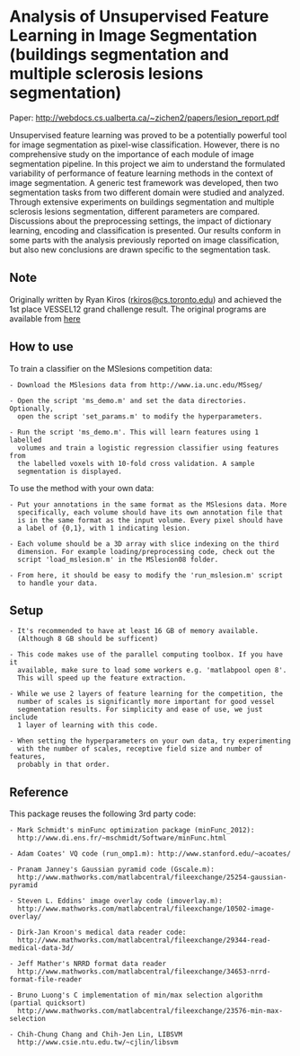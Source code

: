 # Analysis of Unsupervised Feature Learning in Image Segmentation (buildings segmentation and multiple sclerosis lesions segmentation)
Paper: http://webdocs.cs.ualberta.ca/~zichen2/papers/lesion_report.pdf

Unsupervised feature learning was proved to be a potentially powerful tool for image segmentation as pixel-wise classification. However, there is no comprehensive study on the importance of each module of image segmentation pipeline. In this project we aim to understand the formulated variability of performance of feature learning methods in the context of image segmentation. A generic test framework was developed, then two segmentation tasks from two different domain were studied and analyzed. Through extensive experiments on buildings segmentation and multiple sclerosis lesions segmentation, different parameters are compared. Discussions about the preprocessing settings, the impact of dictionary learning, encoding and classification is presented. Our results conform in some parts with the analysis previously reported on image classification, but also new conclusions are drawn specific to the segmentation task.

## Note

Originally written by Ryan Kiros (rkiros@cs.toronto.edu) and achieved the 1st place VESSEL12 grand challenge result. The original programs are available from [here](http://www.cs.toronto.edu/~rkiros/)

## How to use

To train a classifier on the MSlesions competition data:

    - Download the MSlesions data from http://www.ia.unc.edu/MSseg/

    - Open the script 'ms_demo.m' and set the data directories. Optionally,
      open the script 'set_params.m' to modify the hyperparameters.

    - Run the script 'ms_demo.m'. This will learn features using 1 labelled
      volumes and train a logistic regression classifier using features from
      the labelled voxels with 10-fold cross validation. A sample
      segmentation is displayed.


To use the method with your own data:

    - Put your annotations in the same format as the MSlesions data. More
      specifically, each volume should have its own annotation file that 
      is in the same format as the input volume. Every pixel should have
      a label of {0,1}, with 1 indicating lesion.

    - Each volume should be a 3D array with slice indexing on the third
      dimension. For example loading/preprocessing code, check out the
      script 'load_mslesion.m' in the MSlesion08 folder.

    - From here, it should be easy to modify the 'run_mslesion.m' script
      to handle your data.


## Setup

    - It's recommended to have at least 16 GB of memory available.
      (Although 8 GB should be sufficent)

    - This code makes use of the parallel computing toolbox. If you have it 
      available, make sure to load some workers e.g. 'matlabpool open 8'. 
      This will speed up the feature extraction.

    - While we use 2 layers of feature learning for the competition, the
      number of scales is significantly more important for good vessel
      segmentation results. For simplicity and ease of use, we just include
      1 layer of learning with this code.

    - When setting the hyperparameters on your own data, try experimenting
      with the number of scales, receptive field size and number of features,
      probably in that order.


## Reference
This package reuses the following 3rd party code:

    - Mark Schmidt's minFunc optimization package (minFunc_2012):
      http://www.di.ens.fr/~mschmidt/Software/minFunc.html

    - Adam Coates' VQ code (run_omp1.m): http://www.stanford.edu/~acoates/

    - Pranam Janney's Gaussian pyramid code (Gscale.m):
      http://www.mathworks.com/matlabcentral/fileexchange/25254-gaussian-pyramid

    - Steven L. Eddins' image overlay code (imoverlay.m):
      http://www.mathworks.com/matlabcentral/fileexchange/10502-image-overlay/

    - Dirk-Jan Kroon's medical data reader code:
      http://www.mathworks.com/matlabcentral/fileexchange/29344-read-medical-data-3d/

    - Jeff Mather's NRRD format data reader
      http://www.mathworks.com/matlabcentral/fileexchange/34653-nrrd-format-file-reader

    - Bruno Luong's C implementation of min/max selection algorithm (partial quicksort)
      http://www.mathworks.com/matlabcentral/fileexchange/23576-min-max-selection

    - Chih-Chung Chang and Chih-Jen Lin, LIBSVM
      http://www.csie.ntu.edu.tw/~cjlin/libsvm
